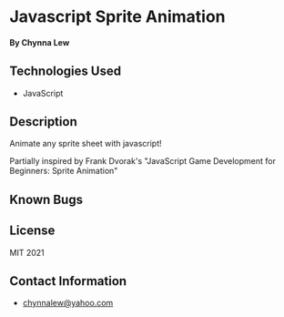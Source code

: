 # Javascript Sprite Animation

#### By Chynna Lew

## Technologies Used

* JavaScript

## Description

Animate any sprite sheet with javascript!

Partially inspired by Frank Dvorak's "JavaScript Game Development for Beginners: Sprite Animation"

## Known Bugs



## License

MIT 2021

## Contact Information

* <chynnalew@yahoo.com>